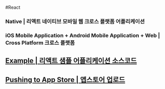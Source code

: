 #React 

### Native | 리액트 네이티브 모바일 웹 크로스 플랫폼 어플리케이션
### iOS Mobile Application + Android Mobile Application + Web | Cross Platform 크로스 플랫폼


## [Example | 리액트 샘플 어플리케이션 소스코드](https://github.com/dscoool/React-Native-Apps)

## [Pushing to App Store | 앱스토어 업로드](https://reactnative.dev/docs/publishing-to-app-store)
